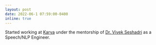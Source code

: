 ```yaml
---
layout: post
date: 2022-06-1 07:59:00-0400
inline: true
---
```


Started working at [Karya](https://karya.in) under the mentorship of [Dr. Vivek Seshadri](https://www.microsoft.com/en-us/research/people/visesha/) as a Speech/NLP Engineer. 
<!-- :sparkles: -->
